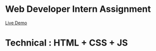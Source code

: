 # Web Developer Intern Assignment
[Live Demo](https://gshoes.vercel.app)
# Technical : HTML + CSS + JS
